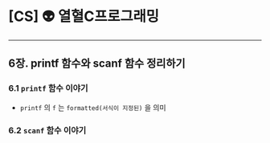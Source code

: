 # [CS] 👽 열혈C프로그래밍

---

## 6장. printf 함수와 scanf 함수 정리하기

### 6.1 `printf` 함수 이야기

- `printf` 의 `f` 는 `formatted(서식이 지정된)` 을 의미

### 6.2 `scanf` 함수 이야기